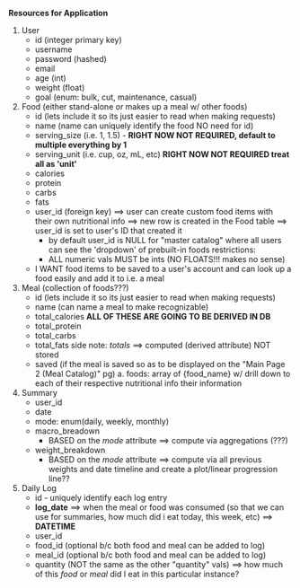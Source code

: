 **Resources for Application**
1. User
    - id (integer primary key)
    - username
    - password (hashed)
    - email
    - age (int)
    - weight (float)
    - goal (enum: bulk, cut, maintenance, casual)
2. Food (either stand-alone or makes up a meal w/ other foods)
    - id (lets include it so its just easier to read when making requests)
    - name (name can uniquely identify the food NO need for id)
    - serving_size (i.e. 1, 1.5) - **RIGHT NOW NOT REQUIRED, default to multiple everything by 1**
    - serving_unit (i.e. cup, oz, mL, etc) **RIGHT NOW NOT REQUIRED treat all as 'unit'**
    - calories
    - protein
    - carbs
    - fats
    - user_id (foreign key) ==> user can create custom food items with their own nutritional info
        ==> new row is created in the Food table
            ==> user_id is set to user's ID that created it
        - by default user_id is NULL for "master catalog" where all users can see the 'dropdown' of prebuilt-in foods
    restrictions:
        + ALL numeric vals MUST be ints (NO FLOATS!!! makes no sense)
    + I WANT food items to be saved to a user's account and can look up a food easily and add it to i.e. a meal
3. Meal (collection of foods???)
    - id (lets include it so its just easier to read when making requests)
    - name (can name a meal to make recognizable)
    - total_calories **ALL OF THESE ARE GOING TO BE DERIVED IN DB**
    - total_protein
    - total_carbs
    - total_fats
    side note: *totals* ==> computed (derived attribute) NOT stored
    - saved (if the meal is saved so as to be displayed on the "Main Page 2 (Meal Catalog)" pg)
    a. foods: array of {food_name} w/ drill down to each of their respective nutritional info
        their information
4. Summary
    - user_id
    - date
    - mode: enum(daily, weekly, monthly)
    - macro_breadown
        + BASED on the *mode* attribute ==> compute via aggregations (???)
    - weight_breakdown
        + BASED on the *mode* attribute ==> compute via all previous weights and date timeline and create a plot/linear progression line??
5. Daily Log
    - id - uniquely identify each log entry
    - **log_date** ==> when the meal or food was consumed (so that we can use for summaries, how much did i eat today, this week, etc) ==> **DATETIME**
    - user_id
    - food_id (optional b/c both food and meal can be added to log)
    - meal_id (optional b/c both food and meal can be added to log)
    - quantity (NOT the same as the other "quantity" vals)
        ==> how much of this *food* or *meal* did I eat in this particular instance?
